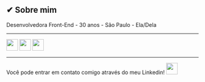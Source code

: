 
## ✔ Sobre mim
Desenvolvedora Front-End - 30 anos - São Paulo - Ela/Dela
_____________________________________________________________________________
<img src="https://cdn.jsdelivr.net/gh/devicons/devicon/icons/html5/html5-original.svg" width="30" height="30" /> <img src="https://cdn.jsdelivr.net/gh/devicons/devicon/icons/css3/css3-original.svg" width="30" height="30" /> <img src="https://cdn.jsdelivr.net/gh/devicons/devicon/icons/javascript/javascript-original.svg" width="30" height="30" />

_____________________________________________________________________________
Você pode entrar em contato comigo através do meu Linkedin! <a href=https://www.linkedin.com/in/paloma-matos/ target="_blank">
<img src="https://cdn.jsdelivr.net/gh/devicons/devicon/icons/linkedin/linkedin-original.svg" width="30" height="30" />
</a>

 
